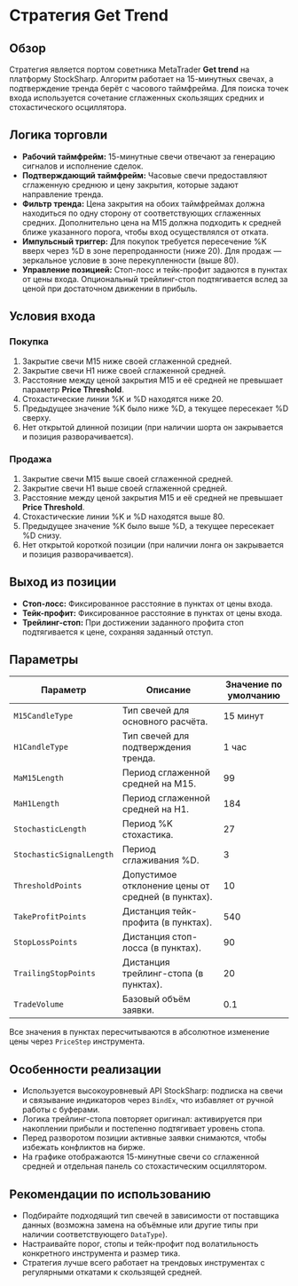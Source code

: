 # Стратегия Get Trend

## Обзор

Стратегия является портом советника MetaTrader **Get trend** на платформу StockSharp. Алгоритм работает на 15-минутных свечах, а подтверждение тренда берёт с часового таймфрейма. Для поиска точек входа используется сочетание сглаженных скользящих средних и стохастического осциллятора.

## Логика торговли

- **Рабочий таймфрейм:** 15-минутные свечи отвечают за генерацию сигналов и исполнение сделок.
- **Подтверждающий таймфрейм:** Часовые свечи предоставляют сглаженную среднюю и цену закрытия, которые задают направление тренда.
- **Фильтр тренда:** Цена закрытия на обоих таймфреймах должна находиться по одну сторону от соответствующих сглаженных средних. Дополнительно цена на M15 должна подходить к средней ближе указанного порога, чтобы вход осуществлялся от отката.
- **Импульсный триггер:** Для покупок требуется пересечение %K вверх через %D в зоне перепроданности (ниже 20). Для продаж — зеркальное условие в зоне перекупленности (выше 80).
- **Управление позицией:** Стоп-лосс и тейк-профит задаются в пунктах от цены входа. Опциональный трейлинг-стоп подтягивается вслед за ценой при достаточном движении в прибыль.

## Условия входа

### Покупка
1. Закрытие свечи M15 ниже своей сглаженной средней.
2. Закрытие свечи H1 ниже своей сглаженной средней.
3. Расстояние между ценой закрытия M15 и её средней не превышает параметр **Price Threshold**.
4. Стохастические линии %K и %D находятся ниже 20.
5. Предыдущее значение %K было ниже %D, а текущее пересекает %D сверху.
6. Нет открытой длинной позиции (при наличии шорта он закрывается и позиция разворачивается).

### Продажа
1. Закрытие свечи M15 выше своей сглаженной средней.
2. Закрытие свечи H1 выше своей сглаженной средней.
3. Расстояние между ценой закрытия M15 и её средней не превышает **Price Threshold**.
4. Стохастические линии %K и %D находятся выше 80.
5. Предыдущее значение %K было выше %D, а текущее пересекает %D снизу.
6. Нет открытой короткой позиции (при наличии лонга он закрывается и позиция разворачивается).

## Выход из позиции

- **Стоп-лосс:** Фиксированное расстояние в пунктах от цены входа.
- **Тейк-профит:** Фиксированное расстояние в пунктах от цены входа.
- **Трейлинг-стоп:** При достижении заданного профита стоп подтягивается к цене, сохраняя заданный отступ.

## Параметры

| Параметр | Описание | Значение по умолчанию |
|----------|----------|------------------------|
| `M15CandleType` | Тип свечей для основного расчёта. | 15 минут |
| `H1CandleType` | Тип свечей для подтверждения тренда. | 1 час |
| `MaM15Length` | Период сглаженной средней на M15. | 99 |
| `MaH1Length` | Период сглаженной средней на H1. | 184 |
| `StochasticLength` | Период %K стохастика. | 27 |
| `StochasticSignalLength` | Период сглаживания %D. | 3 |
| `ThresholdPoints` | Допустимое отклонение цены от средней (в пунктах). | 10 |
| `TakeProfitPoints` | Дистанция тейк-профита (в пунктах). | 540 |
| `StopLossPoints` | Дистанция стоп-лосса (в пунктах). | 90 |
| `TrailingStopPoints` | Дистанция трейлинг-стопа (в пунктах). | 20 |
| `TradeVolume` | Базовый объём заявки. | 0.1 |

Все значения в пунктах пересчитываются в абсолютное изменение цены через `PriceStep` инструмента.

## Особенности реализации

- Используется высокоуровневый API StockSharp: подписка на свечи и связывание индикаторов через `BindEx`, что избавляет от ручной работы с буферами.
- Логика трейлинг-стопа повторяет оригинал: активируется при накоплении прибыли и постепенно подтягивает уровень стопа.
- Перед разворотом позиции активные заявки снимаются, чтобы избежать конфликтов на бирже.
- На графике отображаются 15-минутные свечи со сглаженной средней и отдельная панель со стохастическим осциллятором.

## Рекомендации по использованию

- Подбирайте подходящий тип свечей в зависимости от поставщика данных (возможна замена на объёмные или другие типы при наличии соответствующего `DataType`).
- Настраивайте порог, стопы и тейк-профит под волатильность конкретного инструмента и размер тика.
- Стратегия лучше всего работает на трендовых инструментах с регулярными откатами к скользящей средней.
